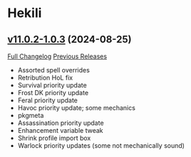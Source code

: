 # Hekili

## [v11.0.2-1.0.3](https://github.com/Hekili/hekili/tree/v11.0.2-1.0.3) (2024-08-25)
[Full Changelog](https://github.com/Hekili/hekili/compare/v11.0.2-1.0.2...v11.0.2-1.0.3) [Previous Releases](https://github.com/Hekili/hekili/releases)

- Assorted spell overrides  
- Retribution HoL fix  
- Survival priority update  
- Frost DK priority update  
- Feral priority update  
- Havoc priority update; some mechanics  
- pkgmeta  
- Assassination priority update  
- Enhancement variable tweak  
- Shrink profile import box  
- Warlock priority updates (some not mechanically sound)  
